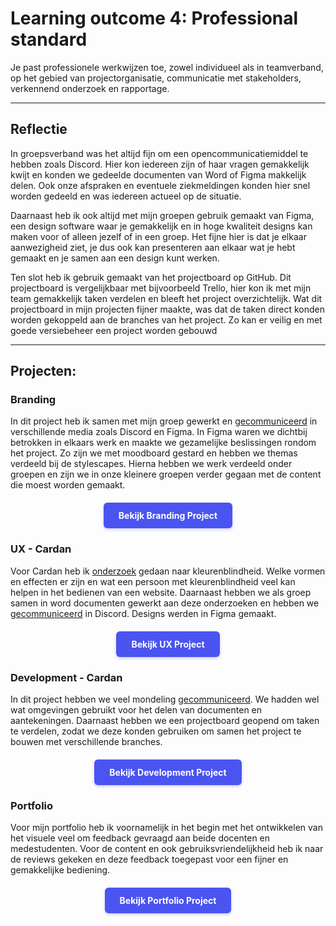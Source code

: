 # Learning outcome 4: Professional standard

Je past professionele werkwijzen toe, zowel individueel als in teamverband, op het gebied van projectorganisatie, communicatie met stakeholders, verkennend onderzoek en rapportage.

---

## Reflectie
In groepsverband was het altijd fijn om een opencommunicatiemiddel te hebben zoals Discord. Hier kon iedereen zijn of haar vragen gemakkelijk kwijt en konden we gedeelde documenten van Word of Figma makkelijk delen. Ook onze afspraken en eventuele ziekmeldingen konden hier snel worden gedeeld en was iedereen actueel op de situatie. 

Daarnaast heb ik ook altijd met mijn groepen gebruik gemaakt van Figma, een design software waar je gemakkelijk en in hoge kwaliteit designs kan maken voor of alleen jezelf of in een groep. Het fijne hier is dat je elkaar aanwezigheid ziet, je dus ook kan presenteren aan elkaar wat je hebt gemaakt en je samen aan een design kunt werken.

Ten slot heb ik gebruik gemaakt van het projectboard op GitHub. Dit projectboard is vergelijkbaar met bijvoorbeeld Trello, hier kon ik met mijn team gemakkelijk taken verdelen en bleeft het project overzichtelijk. Wat dit projectboard in mijn projecten fijner maakte, was dat de taken direct konden worden gekoppeld aan de branches van het project. Zo kan er veilig en met goede versiebeheer een project worden gebouwd


---

## Projecten:

<h3 id="branding">Branding</h3>

In dit project heb ik samen met mijn groep gewerkt en [gecommuniceerd](/point1#communicatie) in verschillende media zoals Discord en Figma. In Figma waren we dichtbij betrokken in elkaars werk en maakte we gezamelijke beslissingen rondom het project. Zo zijn we met moodboard gestard en hebben we themas verdeeld bij de stylescapes. Hierna hebben we werk verdeeld onder groepen en zijn we in onze kleinere groepen verder gegaan met de content die moest worden gemaakt.

<div style="display: flex; justify-content: center; margin: 20px 0;">
  <a href="/point1#top" style="display: inline-block; background-color: #4a54f1; color: white; padding: 12px 24px; text-decoration: none; border-radius: 6px; font-weight: bold; transition: all 0.2s ease; box-shadow: 0 2px 4px rgba(74, 84, 241, 0.3);">
    Bekijk Branding Project
  </a>
</div>

<h3 id="ux-cardan">UX - Cardan</h3>

Voor Cardan heb ik [onderzoek](/point2#research) gedaan naar kleurenblindheid. Welke vormen en effecten er zijn en wat een persoon met kleurenblindheid veel kan helpen in het bedienen van een website. Daarnaast hebben we als groep samen in word documenten gewerkt aan deze onderzoeken en hebben we [gecommuniceerd](/point2#communicatie) in Discord. Designs werden in Figma gemaakt.

<div style="display: flex; justify-content: center; margin: 20px 0;">
  <a href="/point2#top" style="display: inline-block; background-color: #4a54f1; color: white; padding: 12px 24px; text-decoration: none; border-radius: 6px; font-weight: bold; transition: all 0.2s ease; box-shadow: 0 2px 4px rgba(74, 84, 241, 0.3);">
    Bekijk UX Project
  </a>
</div>

<h3 id="development-cardan">Development - Cardan</h3>

In dit project hebben we veel mondeling [gecommuniceerd](/point3#communicatie). We hadden wel wat omgevingen gebruikt voor het delen van documenten en aantekeningen. Daarnaast hebben we een projectboard geopend om taken te verdelen, zodat we deze konden gebruiken om samen het project te bouwen met verschillende branches.

<div style="display: flex; justify-content: center; margin: 20px 0;">
  <a href="/point3#top" style="display: inline-block; background-color: #4a54f1; color: white; padding: 12px 24px; text-decoration: none; border-radius: 6px; font-weight: bold; transition: all 0.2s ease; box-shadow: 0 2px 4px rgba(74, 84, 241, 0.3);">
    Bekijk Development Project
  </a>
</div>

<h3 id="portfolio">Portfolio</h3>

Voor mijn portfolio heb ik voornamelijk in het begin met het ontwikkelen van het visuele veel om feedback gevraagd aan beide docenten en medestudenten. Voor de content en ook gebruiksvriendelijkheid heb ik naar de reviews gekeken en deze feedback toegepast voor een fijner en gemakkelijke bediening.

<div style="display: flex; justify-content: center; margin: 20px 0;">
  <a href="/point5#top" style="display: inline-block; background-color: #4a54f1; color: white; padding: 12px 24px; text-decoration: none; border-radius: 6px; font-weight: bold; transition: all 0.2s ease; box-shadow: 0 2px 4px rgba(74, 84, 241, 0.3);">
    Bekijk Portfolio Project
  </a>
</div>

